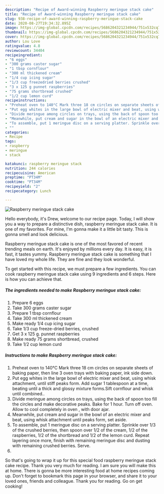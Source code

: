 ```yaml
---
description: "Recipe of Award-winning Raspberry meringue stack cake"
title: "Recipe of Award-winning Raspberry meringue stack cake"
slug: 938-recipe-of-award-winning-raspberry-meringue-stack-cake
date: 2020-08-27T19:34:32.895Z
image: https://img-global.cpcdn.com/recipes/5686204321234944/751x532cq70/raspberry-meringue-stack-cake-recipe-main-photo.jpg
thumbnail: https://img-global.cpcdn.com/recipes/5686204321234944/751x532cq70/raspberry-meringue-stack-cake-recipe-main-photo.jpg
cover: https://img-global.cpcdn.com/recipes/5686204321234944/751x532cq70/raspberry-meringue-stack-cake-recipe-main-photo.jpg
author: Lou Love
ratingvalue: 4.8
reviewcount: 34404
recipeingredient:
- "6 eggs"
- "300 grams caster sugar"
- "1 tbsp cornflour"
- "300 ml thickened cream"
- "1/4 cup icing sugar"
- "1/3 cup freezedried berries crushed"
- "3 x 125 g punnet raspberries"
- "75 grams shortbread crushed"
- "1/2 cup lemon curd"
recipeinstructions:
- "Preheat oven to 140°C Mark three 18 cm circles on separate sheets of baking paper, then line 3 oven trays with baking paper, ink side down."
- "Put egg whites in the large bowl of electric mixer and beat, using whisk attachment, until stiff peaks form. Add sugar 1 tablespoon at a time, beating until a thick and glossy mixture forms.Sift cornflour and whisk until combined.."
- "Divide meringue among circles on trays, using the back of spoon too fill the circles and make decorative peaks. Bake for 1 hour. Turn off oven. Allow to cool completely in oven , with door ajar."
- "Meanwhile, put cream and sugar in the bowl of an electric mixer and beat, using whisk attachment until peaks form, set aside."
- "To assemble, put 1 meringue disc on a serving platter. Sprinkle over 1/3  of the crushed berries, then spoon over 1/2  of the cream, 1/2  of the raspberries, 1/2  of the shortbread and 1/2 of the lemon curd. Repeat  layering once more, finish with remaining meringue disc and dusting with remaining crushed berries. Serve."
- ""
categories:
- Recipe
tags:
- raspberry
- meringue
- stack

katakunci: raspberry meringue stack 
nutrition: 244 calories
recipecuisine: American
preptime: "PT34M"
cooktime: "PT34M"
recipeyield: "2"
recipecategory: Lunch

---
```



![Raspberry meringue stack cake](https://img-global.cpcdn.com/recipes/5686204321234944/751x532cq70/raspberry-meringue-stack-cake-recipe-main-photo.jpg)

Hello everybody, it's Drew, welcome to our recipe page. Today, I will show you a way to prepare a distinctive dish, raspberry meringue stack cake. It is one of my favorites. For mine, I'm gonna make it a little bit tasty. This is gonna smell and look delicious.



Raspberry meringue stack cake is one of the most favored of recent trending meals on earth. It's enjoyed by millions every day. It is easy, it is fast, it tastes yummy. Raspberry meringue stack cake is something that I have loved my whole life. They are fine and they look wonderful.


To get started with this recipe, we must prepare a few ingredients. You can cook raspberry meringue stack cake using 9 ingredients and 6 steps. Here is how you can achieve that.

<!--inarticleads1-->

##### The ingredients needed to make Raspberry meringue stack cake:

1. Prepare 6 eggs
1. Take 300 grams caster sugar
1. Prepare 1 tbsp cornflour
1. Take 300 ml thickened cream
1. Make ready 1/4 cup icing sugar
1. Take 1/3 cup freeze-dried berries, crushed
1. Get 3 x 125 g. punnet raspberries
1. Make ready 75 grams shortbread, crushed
1. Take 1/2 cup lemon curd




<!--inarticleads2-->

##### Instructions to make Raspberry meringue stack cake:

1. Preheat oven to 140°C Mark three 18 cm circles on separate sheets of baking paper, then line 3 oven trays with baking paper, ink side down.
1. Put egg whites in the large bowl of electric mixer and beat, using whisk attachment, until stiff peaks form. Add sugar 1 tablespoon at a time, beating until a thick and glossy mixture forms.Sift cornflour and whisk until combined..
1. Divide meringue among circles on trays, using the back of spoon too fill the circles and make decorative peaks. Bake for 1 hour. Turn off oven. Allow to cool completely in oven , with door ajar.
1. Meanwhile, put cream and sugar in the bowl of an electric mixer and beat, using whisk attachment until peaks form, set aside.
1. To assemble, put 1 meringue disc on a serving platter. Sprinkle over 1/3  of the crushed berries, then spoon over 1/2  of the cream, 1/2  of the raspberries, 1/2  of the shortbread and 1/2 of the lemon curd. Repeat  layering once more, finish with remaining meringue disc and dusting with remaining crushed berries. Serve.
1. 




So that's going to wrap it up for this special food raspberry meringue stack cake recipe. Thank you very much for reading. I am sure you will make this at home. There is gonna be more interesting food at home recipes coming up. Don't forget to bookmark this page in your browser, and share it to your loved ones, friends and colleague. Thank you for reading. Go on get cooking!
